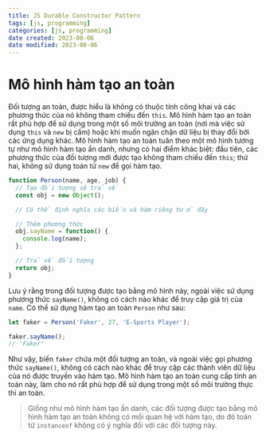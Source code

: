 ```yaml
---
title: JS Durable Constructor Pattern
tags: [js, programming]
categories: [js, programming]
date created: 2023-08-06
date modified: 2023-08-06
---
```


# Mô hình hàm tạo an toàn

Đối tượng an toàn, được hiểu là không có thuộc tính công khai và các phương thức của nó không tham chiếu đến `this`. Mô hình hàm tạo an toàn rất phù hợp để sử dụng trong một số môi trường an toàn (nơi mà việc sử dụng `this` và `new` bị cấm) hoặc khi muốn ngăn chặn dữ liệu bị thay đổi bởi các ứng dụng khác. Mô hình hàm tạo an toàn tuân theo một mô hình tương tự như mô hình hàm tạo ẩn danh, nhưng có hai điểm khác biệt: đầu tiên, các phương thức của đối tượng mới được tạo không tham chiếu đến `this`; thứ hai, không sử dụng toán tử `new` để gọi hàm tạo.

```js
function Person(name, age, job) {
  // Tạo đối tượng sẽ trả về
  const obj = new Object();

  // Có thể định nghĩa các biến và hàm riêng tư ở đây

  // Thêm phương thức
  obj.sayName = function() {
    console.log(name);
  };

  // Trả về đối tượng
  return obj;
}
```

Lưu ý rằng trong đối tượng được tạo bằng mô hình này, ngoài việc sử dụng phương thức `sayName()`, không có cách nào khác để truy cập giá trị của `name`. Có thể sử dụng hàm tạo an toàn `Person` như sau:

```js
let faker = Person('Faker', 27, 'E-Sports Player');

faker.sayName();
// 'Faker'
```

Như vậy, biến `faker` chứa một đối tượng an toàn, và ngoài việc gọi phương thức `sayName()`, không có cách nào khác để truy cập các thành viên dữ liệu của nó được truyền vào hàm tạo. Mô hình hàm tạo an toàn cung cấp tính an toàn này, làm cho nó rất phù hợp để sử dụng trong một số môi trường thực thi an toàn.

> Giống như mô hình hàm tạo ẩn danh, các đối tượng được tạo bằng mô hình hàm tạo an toàn không có mối quan hệ với hàm tạo, do đó toán tử `instanceof` không có ý nghĩa đối với các đối tượng này.
